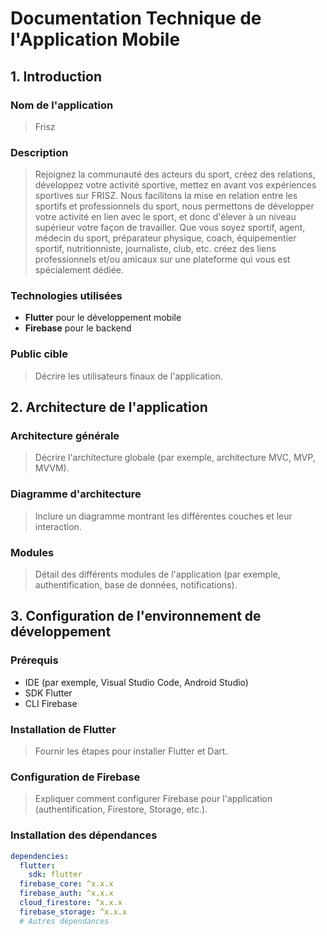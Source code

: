 # Documentation Technique de l'Application Mobile

## 1. Introduction
### Nom de l'application
> Frisz

### Description
> Rejoignez la communauté des acteurs du sport, créez des relations, développez votre activité sportive, mettez en avant vos expériences sportives sur FRISZ. Nous facilitons la mise en relation entre les sportifs et professionnels du sport, nous permettons de développer votre activité en lien avec le sport, et donc d'élever à un niveau supérieur votre façon de travailler. Que vous soyez sportif, agent, médecin du sport, préparateur physique, coach, équipementier sportif, nutritionniste, journaliste, club, etc. créez des liens professionnels et/ou amicaux sur une plateforme qui vous est spécialement dédiée.

### Technologies utilisées
- **Flutter** pour le développement mobile
- **Firebase** pour le backend

### Public cible
> Décrire les utilisateurs finaux de l'application.

## 2. Architecture de l'application
### Architecture générale
> Décrire l'architecture globale (par exemple, architecture MVC, MVP, MVVM).

### Diagramme d'architecture
> Inclure un diagramme montrant les différentes couches et leur interaction.

### Modules
> Détail des différents modules de l'application (par exemple, authentification, base de données, notifications).

## 3. Configuration de l'environnement de développement
### Prérequis
- IDE (par exemple, Visual Studio Code, Android Studio)
- SDK Flutter
- CLI Firebase

### Installation de Flutter
> Fournir les étapes pour installer Flutter et Dart.

### Configuration de Firebase
> Expliquer comment configurer Firebase pour l'application (authentification, Firestore, Storage, etc.).

### Installation des dépendances
```yaml
dependencies:
  flutter:
    sdk: flutter
  firebase_core: ^x.x.x
  firebase_auth: ^x.x.x
  cloud_firestore: ^x.x.x
  firebase_storage: ^x.x.x
  # Autres dépendances
